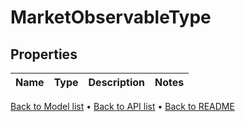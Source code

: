 # MarketObservableType


## Properties
Name | Type | Description | Notes
------------ | ------------- | ------------- | -------------

[Back to Model list](../README.md#documentation-for-models) &#8226; [Back to API list](../README.md#documentation-for-api-endpoints) &#8226; [Back to README](../README.md)


